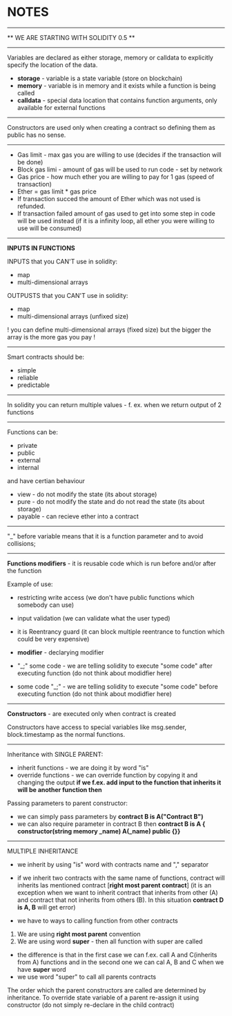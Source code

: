 # NOTES

***
** WE ARE STARTING WITH SOLIDITY 0.5 **
***

Variables are declared as either storage, memory or calldata to explicitly specify the location of the data.
- **storage** - variable is a state variable (store on blockchain)
- **memory** - variable is in memory and it exists while a function is being called
- **calldata** - special data location that contains function arguments, only available for external functions
***
Constructors are used only when creating a contract so defining them as public has no sense.
***
- Gas limit - max gas you are willing to use (decides if the transaction will be done)
- Block gas limi - amount of gas will be used to run code - set by network
- Gas price - how much ether you are willing to pay for 1 gas (speed of transaction)
- Ether = gas limit * gas price
- If transaction succed the amount of Ether which was not used is refunded.
- If transaction failed amount of gas used to get into some step in code will be used instead (if it is a infinity loop, all ether you were willing to use will be consumed)
***
**INPUTS IN FUNCTIONS**

INPUTS that you CAN'T use in solidity:
- map
- multi-dimensional arrays 

OUTPUSTS that you CAN'T use in solidity:
- map
- multi-dimensional arrays (unfixed size)

! you can define multi-dimensional arrays (fixed size) but the bigger the array is the more gas you pay !

***
Smart contracts should be:
- simple
- reliable 
- predictable
***
In solidity you can return multiple values - f. ex. when we return output of 2 functions 
***
Functions can be:
- private
- public
- external
- internal 

and have certian behaviour

- view - do not modify the state (its about storage)
- pure - do not modify the state and do not read the state (its about storage)
- payable - can recieve ether into a contract

***

"_" before variable means that it is a function parameter and to avoid collisions;

***
**Functions modifiers** - it is reusable code which is run before and/or after the function

Example of use:
- restricting write access (we don't have public functions which somebody can use)
- input validation (we can validate what the user typed)
- it is Reentrancy guard (it can block multiple reentrance to function which could be very expensive)

- **modifier** - declarying modifier
- "_;" some code - we are telling solidity to execute "some code" after executing function (do not think about modidfier here)
- some code "_;" - we are telling solidity to execute "some code" before executing function (do not think about modidfier here)

***

**Constructors** - are executed only when contract is created

Constructors have access to special variables like msg.sender, block.timestamp as the normal functions.

***

Inheritance with SINGLE PARENT:
- inherit functions  - we are doing it by word "is"
- override functions - we can override function by copying it and changing the output 
**if we f.ex. add input to the function that inherits it will be another function then**

Passing parameters to parent constructor:
- we can simply pass parameters by **contract B is A("Contract B")**
- we can also require parameter in contract B then **contract B is A { constructor(string memory _name) A(_name) public {}}**

***
MULTIPLE INHERITANCE

- we inherit by using "is" word with contracts name and "," separator
- if we inherit two contracts with the same name of functions,  contract will inherits las mentioned contract [**right most parent contract**] 
(it is an exception when we want to inherit contract that inherits from other (A) and contract that not inherits from others (B).
In this situation **contract D is A, B** will get error)


- we have to ways to calling function from other contracts 
1. We are using **right most parent** convention 
2. We are using word **super** - then all function with super are called
- the difference is that in the first case we can f.ex. call A and C(inherits from A) functions and in 
the second one we can cal A, B and C when we have **super** word
- we use word "super" to call all parents contracts

The order which the parent constructors are called are determined by inheritance.
To override state variable of a parent re-assign it using constructor (do not simply re-declare in the child contract)


